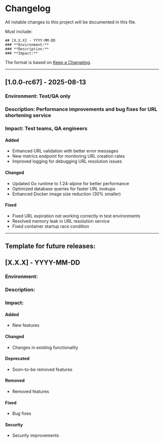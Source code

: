 # Changelog

All notable changes to this project will be documented in this file.

Must include:

    ## [X.X.X] - YYYY-MM-DD 
    ### **Environment:** 
    ### **Description:** 
    ### **Impact:** 

The format is based on [Keep a Changelog](https://keepachangelog.com/en/1.0.0/).

----

## [1.0.0-rc67] - 2025-08-13

### **Environment:** Test/QA only
### **Description:** Performance improvements and bug fixes for URL shortening service
### **Impact:** Test teams, QA engineers

#### Added
- Enhanced URL validation with better error messages
- New metrics endpoint for monitoring URL creation rates
- Improved logging for debugging URL resolution issues

#### Changed  
- Updated Go runtime to 1.24-alpine for better performance
- Optimized database queries for faster URL lookups
- Enhanced Docker image size reduction (30% smaller)

#### Fixed
- Fixed URL expiration not working correctly in test environments
- Resolved memory leak in URL resolution service
- Fixed container startup race condition


---

## Template for future releases:

## [X.X.X] - YYYY-MM-DD

### **Environment:** 
### **Description:** 
### **Impact:** 

#### Added
- New features

#### Changed  
- Changes in existing functionality

#### Deprecated
- Soon-to-be removed features

#### Removed
- Removed features

#### Fixed
- Bug fixes

#### Security
- Security improvements

